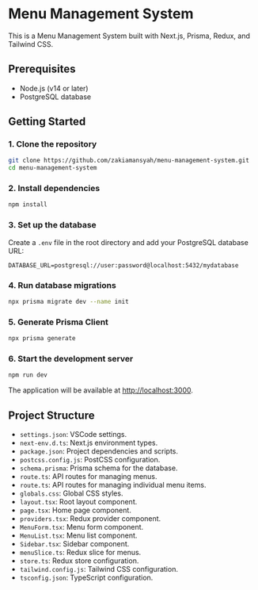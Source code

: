 # Menu Management System

This is a Menu Management System built with Next.js, Prisma, Redux, and Tailwind CSS.

## Prerequisites

- Node.js (v14 or later)
- PostgreSQL database

## Getting Started

### 1. Clone the repository

```sh
git clone https://github.com/zakiamansyah/menu-management-system.git
cd menu-management-system
```

### 2. Install dependencies

```sh
npm install
```

### 3. Set up the database

Create a `.env` file in the root directory and add your PostgreSQL database URL:

```
DATABASE_URL=postgresql://user:password@localhost:5432/mydatabase
```

### 4. Run database migrations

```sh
npx prisma migrate dev --name init
```

### 5. Generate Prisma Client

```sh
npx prisma generate
```

### 6. Start the development server

```sh
npm run dev
```

The application will be available at [http://localhost:3000](http://localhost:3000).

## Project Structure

- `settings.json`: VSCode settings.
- `next-env.d.ts`: Next.js environment types.
- `package.json`: Project dependencies and scripts.
- `postcss.config.js`: PostCSS configuration.
- `schema.prisma`: Prisma schema for the database.
- `route.ts`: API routes for managing menus.
- `route.ts`: API routes for managing individual menu items.
- `globals.css`: Global CSS styles.
- `layout.tsx`: Root layout component.
- `page.tsx`: Home page component.
- `providers.tsx`: Redux provider component.
- `MenuForm.tsx`: Menu form component.
- `MenuList.tsx`: Menu list component.
- `Sidebar.tsx`: Sidebar component.
- `menuSlice.ts`: Redux slice for menus.
- `store.ts`: Redux store configuration.
- `tailwind.config.js`: Tailwind CSS configuration.
- `tsconfig.json`: TypeScript configuration.